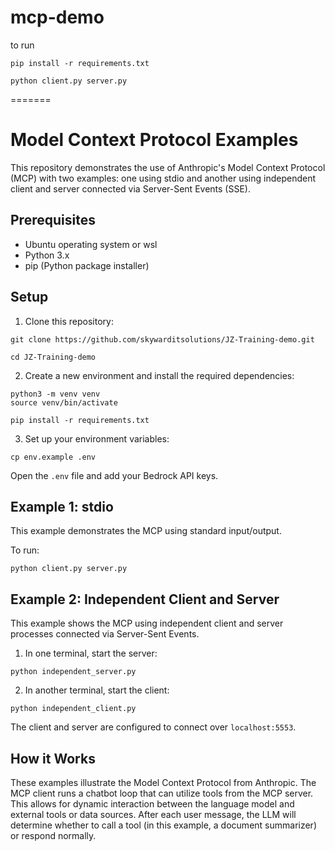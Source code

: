 # mcp-demo
to run

`pip install -r requirements.txt`


`python client.py server.py`

=======
# Model Context Protocol Examples

This repository demonstrates the use of Anthropic's Model Context Protocol (MCP) with two examples: one using stdio and another using independent client and server connected via Server-Sent Events (SSE).

## Prerequisites

- Ubuntu operating system or wsl
- Python 3.x
- pip (Python package installer)

## Setup

1. Clone this repository:

  ```
  git clone https://github.com/skywarditsolutions/JZ-Training-demo.git
```

  ```
  cd JZ-Training-demo
```

2. Create a new environment and install the required dependencies:

```
python3 -m venv venv
source venv/bin/activate
```
  ```
  pip install -r requirements.txt
```

3. Set up your environment variables:

```
cp env.example .env
```

Open the `.env` file and add your Bedrock API keys.

## Example 1: stdio

This example demonstrates the MCP using standard input/output.

To run:

```
python client.py server.py
```

## Example 2: Independent Client and Server

This example shows the MCP using independent client and server processes connected via Server-Sent Events.

1. In one terminal, start the server:

```
python independent_server.py
```

2. In another terminal, start the client:

```
python independent_client.py
```

The client and server are configured to connect over `localhost:5553`.

## How it Works

These examples illustrate the Model Context Protocol from Anthropic. The MCP client runs a chatbot loop that can utilize tools from the MCP server. This allows for dynamic interaction between the language model and external tools or data sources. After each user message, the LLM will determine whether to call a tool (in this example, a document summarizer) or respond normally.
